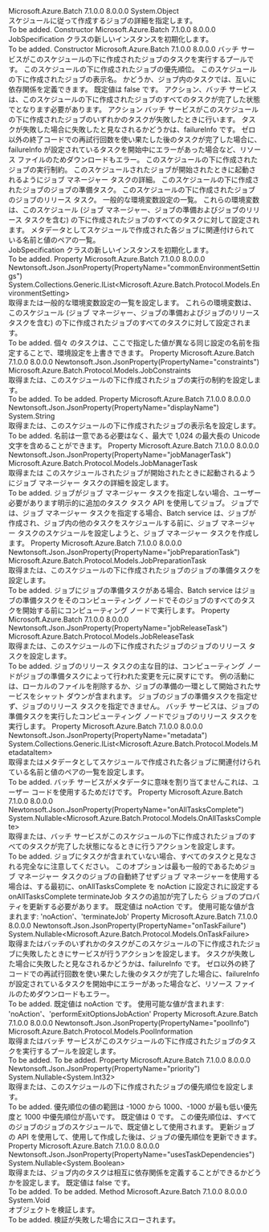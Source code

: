 <Type Name="JobSpecification" FullName="Microsoft.Azure.Batch.Protocol.Models.JobSpecification">
  <TypeSignature Language="C#" Value="public class JobSpecification" />
  <TypeSignature Language="ILAsm" Value=".class public auto ansi beforefieldinit JobSpecification extends System.Object" />
  <TypeSignature Language="DocId" Value="T:Microsoft.Azure.Batch.Protocol.Models.JobSpecification" />
  <TypeSignature Language="VB.NET" Value="Public Class JobSpecification" />
  <TypeSignature Language="F#" Value="type JobSpecification = class" />
  <AssemblyInfo>
    <AssemblyName>Microsoft.Azure.Batch</AssemblyName>
    <AssemblyVersion>7.1.0.0</AssemblyVersion>
    <AssemblyVersion>8.0.0.0</AssemblyVersion>
  </AssemblyInfo>
  <Base>
    <BaseTypeName>System.Object</BaseTypeName>
  </Base>
  <Interfaces />
  <Docs>
    <summary>
            スケジュールに従って作成するジョブの詳細を指定します。
            </summary>
    <remarks>To be added.</remarks>
  </Docs>
  <Members>
    <Member MemberName=".ctor">
      <MemberSignature Language="C#" Value="public JobSpecification ();" />
      <MemberSignature Language="ILAsm" Value=".method public hidebysig specialname rtspecialname instance void .ctor() cil managed" />
      <MemberSignature Language="DocId" Value="M:Microsoft.Azure.Batch.Protocol.Models.JobSpecification.#ctor" />
      <MemberSignature Language="VB.NET" Value="Public Sub New ()" />
      <MemberType>Constructor</MemberType>
      <AssemblyInfo>
        <AssemblyName>Microsoft.Azure.Batch</AssemblyName>
        <AssemblyVersion>7.1.0.0</AssemblyVersion>
        <AssemblyVersion>8.0.0.0</AssemblyVersion>
      </AssemblyInfo>
      <Parameters />
      <Docs>
        <summary>
            JobSpecification クラスの新しいインスタンスを初期化します。
            </summary>
        <remarks>To be added.</remarks>
      </Docs>
    </Member>
    <Member MemberName=".ctor">
      <MemberSignature Language="C#" Value="public JobSpecification (Microsoft.Azure.Batch.Protocol.Models.PoolInformation poolInfo, Nullable&lt;int&gt; priority = null, string displayName = null, Nullable&lt;bool&gt; usesTaskDependencies = null, Nullable&lt;Microsoft.Azure.Batch.Protocol.Models.OnAllTasksComplete&gt; onAllTasksComplete = null, Nullable&lt;Microsoft.Azure.Batch.Protocol.Models.OnTaskFailure&gt; onTaskFailure = null, Microsoft.Azure.Batch.Protocol.Models.JobConstraints constraints = null, Microsoft.Azure.Batch.Protocol.Models.JobManagerTask jobManagerTask = null, Microsoft.Azure.Batch.Protocol.Models.JobPreparationTask jobPreparationTask = null, Microsoft.Azure.Batch.Protocol.Models.JobReleaseTask jobReleaseTask = null, System.Collections.Generic.IList&lt;Microsoft.Azure.Batch.Protocol.Models.EnvironmentSetting&gt; commonEnvironmentSettings = null, System.Collections.Generic.IList&lt;Microsoft.Azure.Batch.Protocol.Models.MetadataItem&gt; metadata = null);" />
      <MemberSignature Language="ILAsm" Value=".method public hidebysig specialname rtspecialname instance void .ctor(class Microsoft.Azure.Batch.Protocol.Models.PoolInformation poolInfo, valuetype System.Nullable`1&lt;int32&gt; priority, string displayName, valuetype System.Nullable`1&lt;bool&gt; usesTaskDependencies, valuetype System.Nullable`1&lt;valuetype Microsoft.Azure.Batch.Protocol.Models.OnAllTasksComplete&gt; onAllTasksComplete, valuetype System.Nullable`1&lt;valuetype Microsoft.Azure.Batch.Protocol.Models.OnTaskFailure&gt; onTaskFailure, class Microsoft.Azure.Batch.Protocol.Models.JobConstraints constraints, class Microsoft.Azure.Batch.Protocol.Models.JobManagerTask jobManagerTask, class Microsoft.Azure.Batch.Protocol.Models.JobPreparationTask jobPreparationTask, class Microsoft.Azure.Batch.Protocol.Models.JobReleaseTask jobReleaseTask, class System.Collections.Generic.IList`1&lt;class Microsoft.Azure.Batch.Protocol.Models.EnvironmentSetting&gt; commonEnvironmentSettings, class System.Collections.Generic.IList`1&lt;class Microsoft.Azure.Batch.Protocol.Models.MetadataItem&gt; metadata) cil managed" />
      <MemberSignature Language="DocId" Value="M:Microsoft.Azure.Batch.Protocol.Models.JobSpecification.#ctor(Microsoft.Azure.Batch.Protocol.Models.PoolInformation,System.Nullable{System.Int32},System.String,System.Nullable{System.Boolean},System.Nullable{Microsoft.Azure.Batch.Protocol.Models.OnAllTasksComplete},System.Nullable{Microsoft.Azure.Batch.Protocol.Models.OnTaskFailure},Microsoft.Azure.Batch.Protocol.Models.JobConstraints,Microsoft.Azure.Batch.Protocol.Models.JobManagerTask,Microsoft.Azure.Batch.Protocol.Models.JobPreparationTask,Microsoft.Azure.Batch.Protocol.Models.JobReleaseTask,System.Collections.Generic.IList{Microsoft.Azure.Batch.Protocol.Models.EnvironmentSetting},System.Collections.Generic.IList{Microsoft.Azure.Batch.Protocol.Models.MetadataItem})" />
      <MemberSignature Language="F#" Value="new Microsoft.Azure.Batch.Protocol.Models.JobSpecification : Microsoft.Azure.Batch.Protocol.Models.PoolInformation * Nullable&lt;int&gt; * string * Nullable&lt;bool&gt; * Nullable&lt;Microsoft.Azure.Batch.Protocol.Models.OnAllTasksComplete&gt; * Nullable&lt;Microsoft.Azure.Batch.Protocol.Models.OnTaskFailure&gt; * Microsoft.Azure.Batch.Protocol.Models.JobConstraints * Microsoft.Azure.Batch.Protocol.Models.JobManagerTask * Microsoft.Azure.Batch.Protocol.Models.JobPreparationTask * Microsoft.Azure.Batch.Protocol.Models.JobReleaseTask * System.Collections.Generic.IList&lt;Microsoft.Azure.Batch.Protocol.Models.EnvironmentSetting&gt; * System.Collections.Generic.IList&lt;Microsoft.Azure.Batch.Protocol.Models.MetadataItem&gt; -&gt; Microsoft.Azure.Batch.Protocol.Models.JobSpecification" Usage="new Microsoft.Azure.Batch.Protocol.Models.JobSpecification (poolInfo, priority, displayName, usesTaskDependencies, onAllTasksComplete, onTaskFailure, constraints, jobManagerTask, jobPreparationTask, jobReleaseTask, commonEnvironmentSettings, metadata)" />
      <MemberType>Constructor</MemberType>
      <AssemblyInfo>
        <AssemblyName>Microsoft.Azure.Batch</AssemblyName>
        <AssemblyVersion>7.1.0.0</AssemblyVersion>
        <AssemblyVersion>8.0.0.0</AssemblyVersion>
      </AssemblyInfo>
      <Parameters>
        <Parameter Name="poolInfo" Type="Microsoft.Azure.Batch.Protocol.Models.PoolInformation" />
        <Parameter Name="priority" Type="System.Nullable&lt;System.Int32&gt;" />
        <Parameter Name="displayName" Type="System.String" />
        <Parameter Name="usesTaskDependencies" Type="System.Nullable&lt;System.Boolean&gt;" />
        <Parameter Name="onAllTasksComplete" Type="System.Nullable&lt;Microsoft.Azure.Batch.Protocol.Models.OnAllTasksComplete&gt;" />
        <Parameter Name="onTaskFailure" Type="System.Nullable&lt;Microsoft.Azure.Batch.Protocol.Models.OnTaskFailure&gt;" />
        <Parameter Name="constraints" Type="Microsoft.Azure.Batch.Protocol.Models.JobConstraints" />
        <Parameter Name="jobManagerTask" Type="Microsoft.Azure.Batch.Protocol.Models.JobManagerTask" />
        <Parameter Name="jobPreparationTask" Type="Microsoft.Azure.Batch.Protocol.Models.JobPreparationTask" />
        <Parameter Name="jobReleaseTask" Type="Microsoft.Azure.Batch.Protocol.Models.JobReleaseTask" />
        <Parameter Name="commonEnvironmentSettings" Type="System.Collections.Generic.IList&lt;Microsoft.Azure.Batch.Protocol.Models.EnvironmentSetting&gt;" />
        <Parameter Name="metadata" Type="System.Collections.Generic.IList&lt;Microsoft.Azure.Batch.Protocol.Models.MetadataItem&gt;" />
      </Parameters>
      <Docs>
        <param name="poolInfo">バッチ サービスがこのスケジュールの下に作成されたジョブのタスクを実行するプールです。</param>
        <param name="priority">このスケジュールの下に作成されたジョブの優先順位。</param>
        <param name="displayName">このスケジュールの下に作成されたジョブの表示名。</param>
        <param name="usesTaskDependencies">かどうか、ジョブ内のタスクでは、互いに依存関係を定義できます。 既定値は false です。</param>
        <param name="onAllTasksComplete">アクション、バッチ サービスは、このスケジュールの下に作成されたジョブのすべてのタスクが完了した状態でとなります必要があります。</param>
        <param name="onTaskFailure">アクション バッチ サービスがこのスケジュールの下に作成されたジョブのいずれかのタスクが失敗したときに行います。 タスクが失敗した場合に失敗したと見なされるかどうかは、failureInfo です。 ゼロ以外の終了コードでの再試行回数を使い果たした後のタスクが完了した場合に、failureInfo が設定されているタスクを開始中にエラーがあった場合など、リソース ファイルのためダウンロードもエラー。</param>
        <param name="constraints">このスケジュールの下に作成されたジョブの実行制約。</param>
        <param name="jobManagerTask">このスケジュールされたジョブが開始されたときに起動されるようにジョブ マネージャー タスクの詳細。</param>
        <param name="jobPreparationTask">このスケジュールの下に作成されたジョブのジョブの準備タスク。</param>
        <param name="jobReleaseTask">このスケジュールの下に作成されたジョブのジョブのリリース タスク。</param>
        <param name="commonEnvironmentSettings">一般的な環境変数設定の一覧。 これらの環境変数は、このスケジュール (ジョブ マネージャー、ジョブの準備およびジョブのリリース タスクを含む) の下に作成されたジョブのすべてのタスクに対して設定されます。</param>
        <param name="metadata">メタデータとしてスケジュールで作成された各ジョブに関連付けられている名前と値のペアの一覧。</param>
        <summary>
            JobSpecification クラスの新しいインスタンスを初期化します。
            </summary>
        <remarks>To be added.</remarks>
      </Docs>
    </Member>
    <Member MemberName="CommonEnvironmentSettings">
      <MemberSignature Language="C#" Value="public System.Collections.Generic.IList&lt;Microsoft.Azure.Batch.Protocol.Models.EnvironmentSetting&gt; CommonEnvironmentSettings { get; set; }" />
      <MemberSignature Language="ILAsm" Value=".property instance class System.Collections.Generic.IList`1&lt;class Microsoft.Azure.Batch.Protocol.Models.EnvironmentSetting&gt; CommonEnvironmentSettings" />
      <MemberSignature Language="DocId" Value="P:Microsoft.Azure.Batch.Protocol.Models.JobSpecification.CommonEnvironmentSettings" />
      <MemberSignature Language="VB.NET" Value="Public Property CommonEnvironmentSettings As IList(Of EnvironmentSetting)" />
      <MemberSignature Language="F#" Value="member this.CommonEnvironmentSettings : System.Collections.Generic.IList&lt;Microsoft.Azure.Batch.Protocol.Models.EnvironmentSetting&gt; with get, set" Usage="Microsoft.Azure.Batch.Protocol.Models.JobSpecification.CommonEnvironmentSettings" />
      <MemberType>Property</MemberType>
      <AssemblyInfo>
        <AssemblyName>Microsoft.Azure.Batch</AssemblyName>
        <AssemblyVersion>7.1.0.0</AssemblyVersion>
        <AssemblyVersion>8.0.0.0</AssemblyVersion>
      </AssemblyInfo>
      <Attributes>
        <Attribute>
          <AttributeName>Newtonsoft.Json.JsonProperty(PropertyName="commonEnvironmentSettings")</AttributeName>
        </Attribute>
      </Attributes>
      <ReturnValue>
        <ReturnType>System.Collections.Generic.IList&lt;Microsoft.Azure.Batch.Protocol.Models.EnvironmentSetting&gt;</ReturnType>
      </ReturnValue>
      <Docs>
        <summary>
            取得または一般的な環境変数設定の一覧を設定します。 これらの環境変数は、このスケジュール (ジョブ マネージャー、ジョブの準備およびジョブのリリース タスクを含む) の下に作成されたジョブのすべてのタスクに対して設定されます。
            </summary>
        <value>To be added.</value>
        <remarks>
            個々 のタスクは、ここで指定した値が異なる同じ設定の名前を指定することで、環境設定を上書きできます。
            </remarks>
      </Docs>
    </Member>
    <Member MemberName="Constraints">
      <MemberSignature Language="C#" Value="public Microsoft.Azure.Batch.Protocol.Models.JobConstraints Constraints { get; set; }" />
      <MemberSignature Language="ILAsm" Value=".property instance class Microsoft.Azure.Batch.Protocol.Models.JobConstraints Constraints" />
      <MemberSignature Language="DocId" Value="P:Microsoft.Azure.Batch.Protocol.Models.JobSpecification.Constraints" />
      <MemberSignature Language="VB.NET" Value="Public Property Constraints As JobConstraints" />
      <MemberSignature Language="F#" Value="member this.Constraints : Microsoft.Azure.Batch.Protocol.Models.JobConstraints with get, set" Usage="Microsoft.Azure.Batch.Protocol.Models.JobSpecification.Constraints" />
      <MemberType>Property</MemberType>
      <AssemblyInfo>
        <AssemblyName>Microsoft.Azure.Batch</AssemblyName>
        <AssemblyVersion>7.1.0.0</AssemblyVersion>
        <AssemblyVersion>8.0.0.0</AssemblyVersion>
      </AssemblyInfo>
      <Attributes>
        <Attribute>
          <AttributeName>Newtonsoft.Json.JsonProperty(PropertyName="constraints")</AttributeName>
        </Attribute>
      </Attributes>
      <ReturnValue>
        <ReturnType>Microsoft.Azure.Batch.Protocol.Models.JobConstraints</ReturnType>
      </ReturnValue>
      <Docs>
        <summary>
            取得または、このスケジュールの下に作成されたジョブの実行の制約を設定します。
            </summary>
        <value>To be added.</value>
        <remarks>To be added.</remarks>
      </Docs>
    </Member>
    <Member MemberName="DisplayName">
      <MemberSignature Language="C#" Value="public string DisplayName { get; set; }" />
      <MemberSignature Language="ILAsm" Value=".property instance string DisplayName" />
      <MemberSignature Language="DocId" Value="P:Microsoft.Azure.Batch.Protocol.Models.JobSpecification.DisplayName" />
      <MemberSignature Language="VB.NET" Value="Public Property DisplayName As String" />
      <MemberSignature Language="F#" Value="member this.DisplayName : string with get, set" Usage="Microsoft.Azure.Batch.Protocol.Models.JobSpecification.DisplayName" />
      <MemberType>Property</MemberType>
      <AssemblyInfo>
        <AssemblyName>Microsoft.Azure.Batch</AssemblyName>
        <AssemblyVersion>7.1.0.0</AssemblyVersion>
        <AssemblyVersion>8.0.0.0</AssemblyVersion>
      </AssemblyInfo>
      <Attributes>
        <Attribute>
          <AttributeName>Newtonsoft.Json.JsonProperty(PropertyName="displayName")</AttributeName>
        </Attribute>
      </Attributes>
      <ReturnValue>
        <ReturnType>System.String</ReturnType>
      </ReturnValue>
      <Docs>
        <summary>
            取得または、このスケジュールの下に作成されたジョブの表示名を設定します。
            </summary>
        <value>To be added.</value>
        <remarks>
            名前は一意である必要はなく、最大で 1,024 の最大長の Unicode 文字を含めることができます。
            </remarks>
      </Docs>
    </Member>
    <Member MemberName="JobManagerTask">
      <MemberSignature Language="C#" Value="public Microsoft.Azure.Batch.Protocol.Models.JobManagerTask JobManagerTask { get; set; }" />
      <MemberSignature Language="ILAsm" Value=".property instance class Microsoft.Azure.Batch.Protocol.Models.JobManagerTask JobManagerTask" />
      <MemberSignature Language="DocId" Value="P:Microsoft.Azure.Batch.Protocol.Models.JobSpecification.JobManagerTask" />
      <MemberSignature Language="VB.NET" Value="Public Property JobManagerTask As JobManagerTask" />
      <MemberSignature Language="F#" Value="member this.JobManagerTask : Microsoft.Azure.Batch.Protocol.Models.JobManagerTask with get, set" Usage="Microsoft.Azure.Batch.Protocol.Models.JobSpecification.JobManagerTask" />
      <MemberType>Property</MemberType>
      <AssemblyInfo>
        <AssemblyName>Microsoft.Azure.Batch</AssemblyName>
        <AssemblyVersion>7.1.0.0</AssemblyVersion>
        <AssemblyVersion>8.0.0.0</AssemblyVersion>
      </AssemblyInfo>
      <Attributes>
        <Attribute>
          <AttributeName>Newtonsoft.Json.JsonProperty(PropertyName="jobManagerTask")</AttributeName>
        </Attribute>
      </Attributes>
      <ReturnValue>
        <ReturnType>Microsoft.Azure.Batch.Protocol.Models.JobManagerTask</ReturnType>
      </ReturnValue>
      <Docs>
        <summary>
            取得または このスケジュールされたジョブが開始されたときに起動されるようにジョブ マネージャー タスクの詳細を設定します。
            </summary>
        <value>To be added.</value>
        <remarks>
            ジョブがジョブ マネージャー タスクを指定しない場合、ユーザー必要があります明示的に追加のタスク タスク API を使用してジョブ。 ジョブでは、ジョブ マネージャー タスクを指定する場合、Batch service は、ジョブが作成され、ジョブ内の他のタスクをスケジュールする前に、ジョブ マネージャー タスクのスケジュールを設定しようと、ジョブ マネージャー タスクを作成します。
            </remarks>
      </Docs>
    </Member>
    <Member MemberName="JobPreparationTask">
      <MemberSignature Language="C#" Value="public Microsoft.Azure.Batch.Protocol.Models.JobPreparationTask JobPreparationTask { get; set; }" />
      <MemberSignature Language="ILAsm" Value=".property instance class Microsoft.Azure.Batch.Protocol.Models.JobPreparationTask JobPreparationTask" />
      <MemberSignature Language="DocId" Value="P:Microsoft.Azure.Batch.Protocol.Models.JobSpecification.JobPreparationTask" />
      <MemberSignature Language="VB.NET" Value="Public Property JobPreparationTask As JobPreparationTask" />
      <MemberSignature Language="F#" Value="member this.JobPreparationTask : Microsoft.Azure.Batch.Protocol.Models.JobPreparationTask with get, set" Usage="Microsoft.Azure.Batch.Protocol.Models.JobSpecification.JobPreparationTask" />
      <MemberType>Property</MemberType>
      <AssemblyInfo>
        <AssemblyName>Microsoft.Azure.Batch</AssemblyName>
        <AssemblyVersion>7.1.0.0</AssemblyVersion>
        <AssemblyVersion>8.0.0.0</AssemblyVersion>
      </AssemblyInfo>
      <Attributes>
        <Attribute>
          <AttributeName>Newtonsoft.Json.JsonProperty(PropertyName="jobPreparationTask")</AttributeName>
        </Attribute>
      </Attributes>
      <ReturnValue>
        <ReturnType>Microsoft.Azure.Batch.Protocol.Models.JobPreparationTask</ReturnType>
      </ReturnValue>
      <Docs>
        <summary>
            取得または、このスケジュールの下に作成されたジョブのジョブの準備タスクを設定します。
            </summary>
        <value>To be added.</value>
        <remarks>
            ジョブにジョブの準備タスクがある場合、Batch service はジョブの準備タスクをそのコンピューティング ノードでそのジョブのすべてのタスクを開始する前にコンピューティング ノードで実行します。
            </remarks>
      </Docs>
    </Member>
    <Member MemberName="JobReleaseTask">
      <MemberSignature Language="C#" Value="public Microsoft.Azure.Batch.Protocol.Models.JobReleaseTask JobReleaseTask { get; set; }" />
      <MemberSignature Language="ILAsm" Value=".property instance class Microsoft.Azure.Batch.Protocol.Models.JobReleaseTask JobReleaseTask" />
      <MemberSignature Language="DocId" Value="P:Microsoft.Azure.Batch.Protocol.Models.JobSpecification.JobReleaseTask" />
      <MemberSignature Language="VB.NET" Value="Public Property JobReleaseTask As JobReleaseTask" />
      <MemberSignature Language="F#" Value="member this.JobReleaseTask : Microsoft.Azure.Batch.Protocol.Models.JobReleaseTask with get, set" Usage="Microsoft.Azure.Batch.Protocol.Models.JobSpecification.JobReleaseTask" />
      <MemberType>Property</MemberType>
      <AssemblyInfo>
        <AssemblyName>Microsoft.Azure.Batch</AssemblyName>
        <AssemblyVersion>7.1.0.0</AssemblyVersion>
        <AssemblyVersion>8.0.0.0</AssemblyVersion>
      </AssemblyInfo>
      <Attributes>
        <Attribute>
          <AttributeName>Newtonsoft.Json.JsonProperty(PropertyName="jobReleaseTask")</AttributeName>
        </Attribute>
      </Attributes>
      <ReturnValue>
        <ReturnType>Microsoft.Azure.Batch.Protocol.Models.JobReleaseTask</ReturnType>
      </ReturnValue>
      <Docs>
        <summary>
            取得または、このスケジュールの下に作成されたジョブのジョブのリリース タスクを設定します。
            </summary>
        <value>To be added.</value>
        <remarks>
            ジョブのリリース タスクの主な目的は、コンピューティング ノードがジョブの準備タスクによって行われた変更を元に戻すにです。 例の活動には、ローカルのファイルを削除するか、ジョブの準備の一環として開始されたサービスをシャット ダウンが含まれます。 ジョブのジョブの準備タスクを指定せず、ジョブのリリース タスクを指定できません。 バッチ サービスは、ジョブの準備タスクを実行したコンピューティング ノードでジョブのリリース タスクを実行します。
            </remarks>
      </Docs>
    </Member>
    <Member MemberName="Metadata">
      <MemberSignature Language="C#" Value="public System.Collections.Generic.IList&lt;Microsoft.Azure.Batch.Protocol.Models.MetadataItem&gt; Metadata { get; set; }" />
      <MemberSignature Language="ILAsm" Value=".property instance class System.Collections.Generic.IList`1&lt;class Microsoft.Azure.Batch.Protocol.Models.MetadataItem&gt; Metadata" />
      <MemberSignature Language="DocId" Value="P:Microsoft.Azure.Batch.Protocol.Models.JobSpecification.Metadata" />
      <MemberSignature Language="VB.NET" Value="Public Property Metadata As IList(Of MetadataItem)" />
      <MemberSignature Language="F#" Value="member this.Metadata : System.Collections.Generic.IList&lt;Microsoft.Azure.Batch.Protocol.Models.MetadataItem&gt; with get, set" Usage="Microsoft.Azure.Batch.Protocol.Models.JobSpecification.Metadata" />
      <MemberType>Property</MemberType>
      <AssemblyInfo>
        <AssemblyName>Microsoft.Azure.Batch</AssemblyName>
        <AssemblyVersion>7.1.0.0</AssemblyVersion>
        <AssemblyVersion>8.0.0.0</AssemblyVersion>
      </AssemblyInfo>
      <Attributes>
        <Attribute>
          <AttributeName>Newtonsoft.Json.JsonProperty(PropertyName="metadata")</AttributeName>
        </Attribute>
      </Attributes>
      <ReturnValue>
        <ReturnType>System.Collections.Generic.IList&lt;Microsoft.Azure.Batch.Protocol.Models.MetadataItem&gt;</ReturnType>
      </ReturnValue>
      <Docs>
        <summary>
            取得またはメタデータとしてスケジュールで作成された各ジョブに関連付けられている名前と値のペアの一覧を設定します。
            </summary>
        <value>To be added.</value>
        <remarks>
            バッチ サービスがメタデータに意味を割り当てませんこれは、ユーザー コードを使用するためだけです。
            </remarks>
      </Docs>
    </Member>
    <Member MemberName="OnAllTasksComplete">
      <MemberSignature Language="C#" Value="public Nullable&lt;Microsoft.Azure.Batch.Protocol.Models.OnAllTasksComplete&gt; OnAllTasksComplete { get; set; }" />
      <MemberSignature Language="ILAsm" Value=".property instance valuetype System.Nullable`1&lt;valuetype Microsoft.Azure.Batch.Protocol.Models.OnAllTasksComplete&gt; OnAllTasksComplete" />
      <MemberSignature Language="DocId" Value="P:Microsoft.Azure.Batch.Protocol.Models.JobSpecification.OnAllTasksComplete" />
      <MemberSignature Language="VB.NET" Value="Public Property OnAllTasksComplete As Nullable(Of OnAllTasksComplete)" />
      <MemberSignature Language="F#" Value="member this.OnAllTasksComplete : Nullable&lt;Microsoft.Azure.Batch.Protocol.Models.OnAllTasksComplete&gt; with get, set" Usage="Microsoft.Azure.Batch.Protocol.Models.JobSpecification.OnAllTasksComplete" />
      <MemberType>Property</MemberType>
      <AssemblyInfo>
        <AssemblyName>Microsoft.Azure.Batch</AssemblyName>
        <AssemblyVersion>7.1.0.0</AssemblyVersion>
        <AssemblyVersion>8.0.0.0</AssemblyVersion>
      </AssemblyInfo>
      <Attributes>
        <Attribute>
          <AttributeName>Newtonsoft.Json.JsonProperty(PropertyName="onAllTasksComplete")</AttributeName>
        </Attribute>
      </Attributes>
      <ReturnValue>
        <ReturnType>System.Nullable&lt;Microsoft.Azure.Batch.Protocol.Models.OnAllTasksComplete&gt;</ReturnType>
      </ReturnValue>
      <Docs>
        <summary>
            取得または、バッチ サービスがこのスケジュールの下に作成されたジョブのすべてのタスクが完了した状態になるときに行うアクションを設定します。
            </summary>
        <value>To be added.</value>
        <remarks>
            ジョブにタスクが含まれていない場合、すべてのタスクと見なされる完全なに注意してください。 このオプションは最も一般的であるためジョブ マネージャー タスクのジョブの自動終了せずジョブ マネージャーを使用する場合は、する最初に、onAllTasksComplete を noAction に設定されに設定する onAllTasksComplete terminateJob タスクの追加が完了したら ジョブのプロパティを更新する必要があります。 既定値は noAction です。 使用可能な値が含まれます: 'noAction'、'terminateJob'
            </remarks>
      </Docs>
    </Member>
    <Member MemberName="OnTaskFailure">
      <MemberSignature Language="C#" Value="public Nullable&lt;Microsoft.Azure.Batch.Protocol.Models.OnTaskFailure&gt; OnTaskFailure { get; set; }" />
      <MemberSignature Language="ILAsm" Value=".property instance valuetype System.Nullable`1&lt;valuetype Microsoft.Azure.Batch.Protocol.Models.OnTaskFailure&gt; OnTaskFailure" />
      <MemberSignature Language="DocId" Value="P:Microsoft.Azure.Batch.Protocol.Models.JobSpecification.OnTaskFailure" />
      <MemberSignature Language="VB.NET" Value="Public Property OnTaskFailure As Nullable(Of OnTaskFailure)" />
      <MemberSignature Language="F#" Value="member this.OnTaskFailure : Nullable&lt;Microsoft.Azure.Batch.Protocol.Models.OnTaskFailure&gt; with get, set" Usage="Microsoft.Azure.Batch.Protocol.Models.JobSpecification.OnTaskFailure" />
      <MemberType>Property</MemberType>
      <AssemblyInfo>
        <AssemblyName>Microsoft.Azure.Batch</AssemblyName>
        <AssemblyVersion>7.1.0.0</AssemblyVersion>
        <AssemblyVersion>8.0.0.0</AssemblyVersion>
      </AssemblyInfo>
      <Attributes>
        <Attribute>
          <AttributeName>Newtonsoft.Json.JsonProperty(PropertyName="onTaskFailure")</AttributeName>
        </Attribute>
      </Attributes>
      <ReturnValue>
        <ReturnType>System.Nullable&lt;Microsoft.Azure.Batch.Protocol.Models.OnTaskFailure&gt;</ReturnType>
      </ReturnValue>
      <Docs>
        <summary>
            取得またはバッチのいずれかのタスクがこのスケジュールの下に作成されたジョブに失敗したときにサービスが行うアクションを設定します。 タスクが失敗した場合に失敗したと見なされるかどうかは、failureInfo です。 ゼロ以外の終了コードでの再試行回数を使い果たした後のタスクが完了した場合に、failureInfo が設定されているタスクを開始中にエラーがあった場合など、リソース ファイルのためダウンロードもエラー。
            </summary>
        <value>To be added.</value>
        <remarks>
            既定値は noAction です。 使用可能な値が含まれます: 'noAction'、'performExitOptionsJobAction'
            </remarks>
      </Docs>
    </Member>
    <Member MemberName="PoolInfo">
      <MemberSignature Language="C#" Value="public Microsoft.Azure.Batch.Protocol.Models.PoolInformation PoolInfo { get; set; }" />
      <MemberSignature Language="ILAsm" Value=".property instance class Microsoft.Azure.Batch.Protocol.Models.PoolInformation PoolInfo" />
      <MemberSignature Language="DocId" Value="P:Microsoft.Azure.Batch.Protocol.Models.JobSpecification.PoolInfo" />
      <MemberSignature Language="VB.NET" Value="Public Property PoolInfo As PoolInformation" />
      <MemberSignature Language="F#" Value="member this.PoolInfo : Microsoft.Azure.Batch.Protocol.Models.PoolInformation with get, set" Usage="Microsoft.Azure.Batch.Protocol.Models.JobSpecification.PoolInfo" />
      <MemberType>Property</MemberType>
      <AssemblyInfo>
        <AssemblyName>Microsoft.Azure.Batch</AssemblyName>
        <AssemblyVersion>7.1.0.0</AssemblyVersion>
        <AssemblyVersion>8.0.0.0</AssemblyVersion>
      </AssemblyInfo>
      <Attributes>
        <Attribute>
          <AttributeName>Newtonsoft.Json.JsonProperty(PropertyName="poolInfo")</AttributeName>
        </Attribute>
      </Attributes>
      <ReturnValue>
        <ReturnType>Microsoft.Azure.Batch.Protocol.Models.PoolInformation</ReturnType>
      </ReturnValue>
      <Docs>
        <summary>
            取得またはバッチ サービスがこのスケジュールの下に作成されたジョブのタスクを実行するプールを設定します。
            </summary>
        <value>To be added.</value>
        <remarks>To be added.</remarks>
      </Docs>
    </Member>
    <Member MemberName="Priority">
      <MemberSignature Language="C#" Value="public Nullable&lt;int&gt; Priority { get; set; }" />
      <MemberSignature Language="ILAsm" Value=".property instance valuetype System.Nullable`1&lt;int32&gt; Priority" />
      <MemberSignature Language="DocId" Value="P:Microsoft.Azure.Batch.Protocol.Models.JobSpecification.Priority" />
      <MemberSignature Language="VB.NET" Value="Public Property Priority As Nullable(Of Integer)" />
      <MemberSignature Language="F#" Value="member this.Priority : Nullable&lt;int&gt; with get, set" Usage="Microsoft.Azure.Batch.Protocol.Models.JobSpecification.Priority" />
      <MemberType>Property</MemberType>
      <AssemblyInfo>
        <AssemblyName>Microsoft.Azure.Batch</AssemblyName>
        <AssemblyVersion>7.1.0.0</AssemblyVersion>
        <AssemblyVersion>8.0.0.0</AssemblyVersion>
      </AssemblyInfo>
      <Attributes>
        <Attribute>
          <AttributeName>Newtonsoft.Json.JsonProperty(PropertyName="priority")</AttributeName>
        </Attribute>
      </Attributes>
      <ReturnValue>
        <ReturnType>System.Nullable&lt;System.Int32&gt;</ReturnType>
      </ReturnValue>
      <Docs>
        <summary>
            取得または、このスケジュールの下に作成されたジョブの優先順位を設定します。
            </summary>
        <value>To be added.</value>
        <remarks>
            優先順位の値の範囲は -1000 から 1000、-1000 が最も低い優先度と 1000 中優先順位が高いです。 既定値は 0 です。 この優先順位は、すべてのジョブのジョブのスケジュールで、既定値として使用されます。 更新ジョブの API を使用して、使用して作成した後は、ジョブの優先順位を更新できます。
            </remarks>
      </Docs>
    </Member>
    <Member MemberName="UsesTaskDependencies">
      <MemberSignature Language="C#" Value="public Nullable&lt;bool&gt; UsesTaskDependencies { get; set; }" />
      <MemberSignature Language="ILAsm" Value=".property instance valuetype System.Nullable`1&lt;bool&gt; UsesTaskDependencies" />
      <MemberSignature Language="DocId" Value="P:Microsoft.Azure.Batch.Protocol.Models.JobSpecification.UsesTaskDependencies" />
      <MemberSignature Language="VB.NET" Value="Public Property UsesTaskDependencies As Nullable(Of Boolean)" />
      <MemberSignature Language="F#" Value="member this.UsesTaskDependencies : Nullable&lt;bool&gt; with get, set" Usage="Microsoft.Azure.Batch.Protocol.Models.JobSpecification.UsesTaskDependencies" />
      <MemberType>Property</MemberType>
      <AssemblyInfo>
        <AssemblyName>Microsoft.Azure.Batch</AssemblyName>
        <AssemblyVersion>7.1.0.0</AssemblyVersion>
        <AssemblyVersion>8.0.0.0</AssemblyVersion>
      </AssemblyInfo>
      <Attributes>
        <Attribute>
          <AttributeName>Newtonsoft.Json.JsonProperty(PropertyName="usesTaskDependencies")</AttributeName>
        </Attribute>
      </Attributes>
      <ReturnValue>
        <ReturnType>System.Nullable&lt;System.Boolean&gt;</ReturnType>
      </ReturnValue>
      <Docs>
        <summary>
            取得または、ジョブ内のタスクは相互に依存関係を定義することができるかどうかを設定します。 既定値は false です。
            </summary>
        <value>To be added.</value>
        <remarks>To be added.</remarks>
      </Docs>
    </Member>
    <Member MemberName="Validate">
      <MemberSignature Language="C#" Value="public virtual void Validate ();" />
      <MemberSignature Language="ILAsm" Value=".method public hidebysig newslot virtual instance void Validate() cil managed" />
      <MemberSignature Language="DocId" Value="M:Microsoft.Azure.Batch.Protocol.Models.JobSpecification.Validate" />
      <MemberSignature Language="VB.NET" Value="Public Overridable Sub Validate ()" />
      <MemberSignature Language="F#" Value="abstract member Validate : unit -&gt; unit&#xA;override this.Validate : unit -&gt; unit" Usage="jobSpecification.Validate " />
      <MemberType>Method</MemberType>
      <AssemblyInfo>
        <AssemblyName>Microsoft.Azure.Batch</AssemblyName>
        <AssemblyVersion>7.1.0.0</AssemblyVersion>
        <AssemblyVersion>8.0.0.0</AssemblyVersion>
      </AssemblyInfo>
      <ReturnValue>
        <ReturnType>System.Void</ReturnType>
      </ReturnValue>
      <Parameters />
      <Docs>
        <summary>
            オブジェクトを検証します。
            </summary>
        <remarks>To be added.</remarks>
        <exception cref="T:Microsoft.Rest.ValidationException">
            検証が失敗した場合にスローされます。
            </exception>
      </Docs>
    </Member>
  </Members>
</Type>